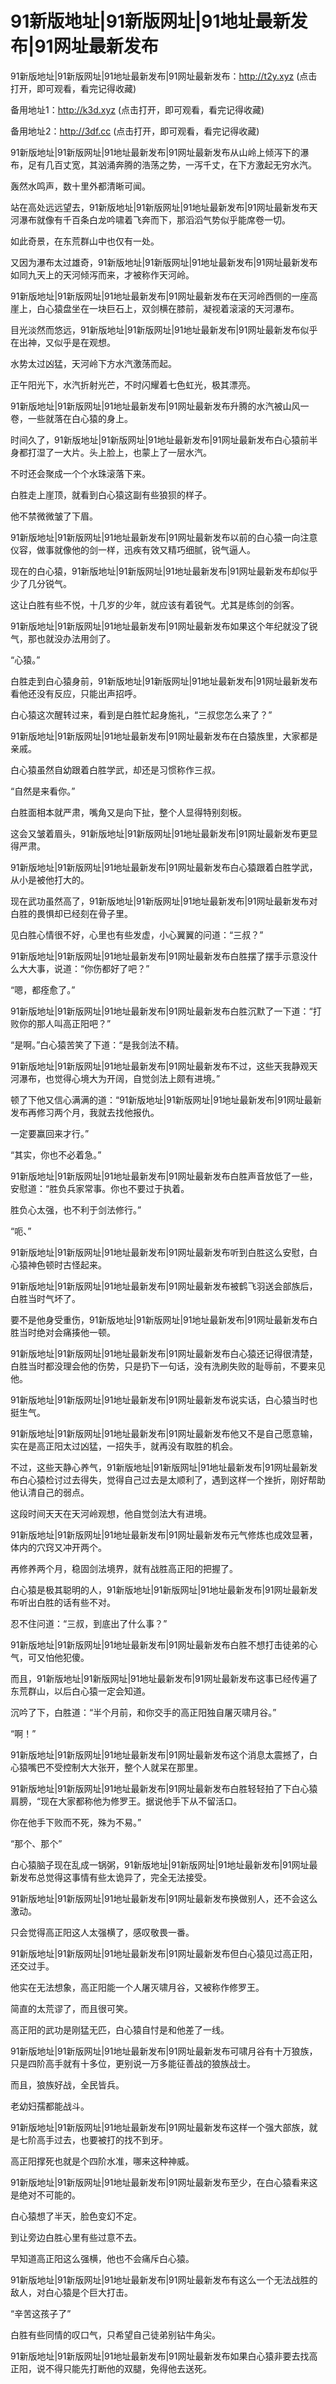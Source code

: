 # 91新版地址|91新版网址|91地址最新发布|91网址最新发布



91新版地址|91新版网址|91地址最新发布|91网址最新发布：http://t2y.xyz (点击打开，即可观看，看完记得收藏)

备用地址1：http://k3d.xyz (点击打开，即可观看，看完记得收藏)

备用地址2：http://3df.cc  (点击打开，即可观看，看完记得收藏)





91新版地址|91新版网址|91地址最新发布|91网址最新发布从山岭上倾泻下的瀑布，足有几百丈宽，其汹涌奔腾的浩荡之势，一泻千丈，在下方激起无穷水汽。

轰然水鸣声，数十里外都清晰可闻。

站在高处远远望去，91新版地址|91新版网址|91地址最新发布|91网址最新发布天河瀑布就像有千百条白龙吟啸着飞奔而下，那滔滔气势似乎能席卷一切。

如此奇景，在东荒群山中也仅有一处。

又因为瀑布太过雄奇，91新版地址|91新版网址|91地址最新发布|91网址最新发布如同九天上的天河倾泻而来，才被称作天河岭。

91新版地址|91新版网址|91地址最新发布|91网址最新发布在天河岭西侧的一座高崖上，白心猿盘坐在一块巨石上，双剑横在膝前，凝视着滚滚的天河瀑布。

目光淡然而悠远，91新版地址|91新版网址|91地址最新发布|91网址最新发布似乎在出神，又似乎是在观想。

水势太过凶猛，天河岭下方水汽激荡而起。

正午阳光下，水汽折射光芒，不时闪耀着七色虹光，极其漂亮。

91新版地址|91新版网址|91地址最新发布|91网址最新发布升腾的水汽被山风一卷，一些就落在白心猿的身上。

时间久了，91新版地址|91新版网址|91地址最新发布|91网址最新发布白心猿前半身都打湿了一大片。头上脸上，也蒙上了一层水汽。

不时还会聚成一个个水珠滚落下来。

白胜走上崖顶，就看到白心猿这副有些狼狈的样子。

他不禁微微皱了下眉。

91新版地址|91新版网址|91地址最新发布|91网址最新发布以前的白心猿一向注意仪容，做事就像他的剑一样，迅疾有效又精巧细腻，锐气逼人。

现在的白心猿，91新版地址|91新版网址|91地址最新发布|91网址最新发布却似乎少了几分锐气。

这让白胜有些不悦，十几岁的少年，就应该有着锐气。尤其是练剑的剑客。

91新版地址|91新版网址|91地址最新发布|91网址最新发布如果这个年纪就没了锐气，那也就没办法用剑了。

“心猿。”

白胜走到白心猿身前，91新版地址|91新版网址|91地址最新发布|91网址最新发布看他还没有反应，只能出声招呼。

白心猿这次醒转过来，看到是白胜忙起身施礼，“三叔您怎么来了？”

91新版地址|91新版网址|91地址最新发布|91网址最新发布在白猿族里，大家都是亲戚。

白心猿虽然自幼跟着白胜学武，却还是习惯称作三叔。

“自然是来看你。”

白胜面相本就严肃，嘴角又是向下扯，整个人显得特别刻板。

这会又皱着眉头，91新版地址|91新版网址|91地址最新发布|91网址最新发布更显得严肃。

91新版地址|91新版网址|91地址最新发布|91网址最新发布白心猿跟着白胜学武，从小是被他打大的。

现在武功虽然高了，91新版地址|91新版网址|91地址最新发布|91网址最新发布对白胜的畏惧却已经刻在骨子里。

见白胜心情很不好，心里也有些发虚，小心翼翼的问道：“三叔？”

91新版地址|91新版网址|91地址最新发布|91网址最新发布白胜摆了摆手示意没什么大大事，说道：“你伤都好了吧？”

“嗯，都痊愈了。”

91新版地址|91新版网址|91地址最新发布|91网址最新发布白胜沉默了一下道：“打败你的那人叫高正阳吧？”

“是啊。”白心猿苦笑了下道：“是我剑法不精。

91新版地址|91新版网址|91地址最新发布|91网址最新发布不过，这些天我静观天河瀑布，也觉得心境大为开阔，自觉剑法上颇有进境。”

顿了下他又信心满满的道：“91新版地址|91新版网址|91地址最新发布|91网址最新发布再修习两个月，我就去找他报仇。

一定要赢回来才行。”

“其实，你也不必着急。”

91新版地址|91新版网址|91地址最新发布|91网址最新发布白胜声音放低了一些，安慰道：“胜负兵家常事。你也不要过于执着。

胜负心太强，也不利于剑法修行。”

“呃、”

91新版地址|91新版网址|91地址最新发布|91网址最新发布听到白胜这么安慰，白心猿神色顿时古怪起来。

91新版地址|91新版网址|91地址最新发布|91网址最新发布被鹤飞羽送会部族后，白胜当时气坏了。

要不是他身受重伤，91新版地址|91新版网址|91地址最新发布|91网址最新发布白胜当时绝对会痛揍他一顿。

91新版地址|91新版网址|91地址最新发布|91网址最新发布白心猿还记得很清楚，白胜当时都没理会他的伤势，只是扔下一句话，没有洗刷失败的耻辱前，不要来见他。

91新版地址|91新版网址|91地址最新发布|91网址最新发布说实话，白心猿当时也挺生气。

91新版地址|91新版网址|91地址最新发布|91网址最新发布他又不是自己愿意输，实在是高正阳太过凶猛，一招失手，就再没有取胜的机会。

不过，这些天静心养气，91新版地址|91新版网址|91地址最新发布|91网址最新发布白心猿检讨过去得失，觉得自己过去是太顺利了，遇到这样一个挫折，刚好帮助他认清自己的弱点。

这段时间天天在天河岭观想，他自觉剑法大有进境。

91新版地址|91新版网址|91地址最新发布|91网址最新发布元气修炼也成效显著，体内的穴窍又冲开两个。

再修养两个月，稳固剑法境界，就有战胜高正阳的把握了。

白心猿是极其聪明的人，91新版地址|91新版网址|91地址最新发布|91网址最新发布听出白胜的话有些不对。

忍不住问道：“三叔，到底出了什么事？”

91新版地址|91新版网址|91地址最新发布|91网址最新发布白胜不想打击徒弟的心气，可又怕他犯傻。

而且，91新版地址|91新版网址|91地址最新发布|91网址最新发布这事已经传遍了东荒群山，以后白心猿一定会知道。

沉吟了下，白胜道：“半个月前，和你交手的高正阳独自屠灭啸月谷。”

“啊！”

91新版地址|91新版网址|91地址最新发布|91网址最新发布这个消息太震撼了，白心猿嘴巴不受控制大大张开，整个人就呆在那里。

91新版地址|91新版网址|91地址最新发布|91网址最新发布白胜轻轻拍了下白心猿肩膀，“现在大家都称他为修罗王。据说他手下从不留活口。

你在他手下败而不死，殊为不易。”

“那个、那个”

白心猿脑子现在乱成一锅粥，91新版地址|91新版网址|91地址最新发布|91网址最新发布总觉得这事情有些太诡异了，完全无法接受。

91新版地址|91新版网址|91地址最新发布|91网址最新发布换做别人，还不会这么激动。

只会觉得高正阳这人太强横了，感叹敬畏一番。

91新版地址|91新版网址|91地址最新发布|91网址最新发布但白心猿见过高正阳，还交过手。

他实在无法想象，高正阳能一个人屠灭啸月谷，又被称作修罗王。

简直的太荒谬了，而且很可笑。

高正阳的武功是刚猛无匹，白心猿自忖是和他差了一线。

91新版地址|91新版网址|91地址最新发布|91网址最新发布可啸月谷有十万狼族，只是四阶高手就有十多位，更别说一万多能征善战的狼族战士。

而且，狼族好战，全民皆兵。

老幼妇孺都能战斗。

91新版地址|91新版网址|91地址最新发布|91网址最新发布这样一个强大部族，就是七阶高手过去，也要被打的找不到牙。

高正阳撑死也就是个四阶水准，哪来这种神威。

91新版地址|91新版网址|91地址最新发布|91网址最新发布至少，在白心猿看来这是绝对不可能的。

白心猿想了半天，脸色变幻不定。

到让旁边白胜心里有些过意不去。

早知道高正阳这么强横，他也不会痛斥白心猿。

91新版地址|91新版网址|91地址最新发布|91网址最新发布有这么一个无法战胜的敌人，对白心猿是个巨大打击。

“辛苦这孩子了”

白胜有些同情的叹口气，只希望自己徒弟别钻牛角尖。

91新版地址|91新版网址|91地址最新发布|91网址最新发布如果白心猿非要去找高正阳，说不得只能先打断他的双腿，免得他去送死。








